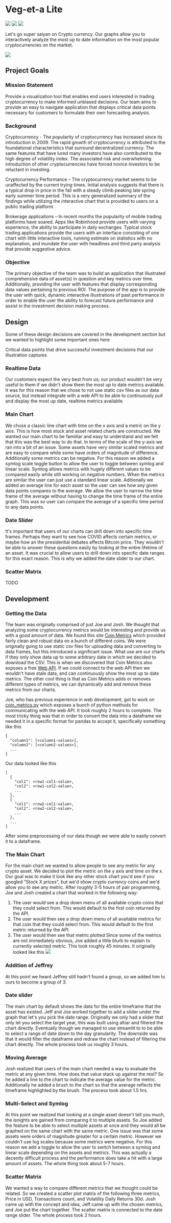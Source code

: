 # Veg-et-a Lite
![](https://github.com/CMU-IDS-2020/a3-veg-et-a-lite/blob/master/main_chart%20screenshot.png)
![](https://github.com/CMU-IDS-2020/a3-veg-et-a-lite/blob/master/scatter_plots%20screenshot.png)
![](https://github.com/CMU-IDS-2020/a3-veg-et-a-lite/blob/master/heat_map%20screenshot.png)

Let's go super saiyan on Crypto currency. Our graphs allow you to interactively analyze the most up to date information on the most popular cryptocurrencies on the market.

![](images/crypto_saiyan.jpeg?raw=true)

## Project Goals

### Mission Statement
Provide a visualization tool that enables end users interested in trading cryptocurrency to make informed unbiased decisions. Our team aims to provide an easy to navigate application that displays critical data points necessary for customers to formulate their own forecasting analysis.

### Background
Cryptocurrency - The popularity of cryptocurrency has increased since its introduction in 2009. The rapid growth of cryptocurrency is attributed to the foundational characteristics that surround decentralized currency. The same features that have lured many investors have also contributed to the high degree of volatility index. The associated risk and overwhelming introduction of other cryptocurrencies have forced novice investors to be reluctant in investing. 

Cryptocurrency Performance – The cryptocurrency market seems to be unaffected by the current trying times. Initial analysis suggests that there is a typical drop in price in the fall with a steady climb peaking late spring early summer time period. This is a very generalized summary of the findings while utilizing the interactive chart that is provided to users on a public trading platform. 

Brokerage applications – In recent months the popularity of mobile trading platforms have soared. Apps like Robinhood provide users with varying experience, the ability to participate in daily exchanges. Typical stock trading applications provide the users with an interface consisting of one chart with little interactive tools,  running estimate on statistics with no explanation, and inundate the user with headlines and third party analysis that provide suggestive advice. 

### Objective 
The primary objective of the team was to build an application that illustrated comprehensive data of asset(s) in question and key metrics over time. Additionally, providing the user with features that display corresponding data values pertaining to previous ROI. The purpose of the app is to provide the user with quick, dynamic interactive illustrations of past performance in order to enable the user the ability to forecast future performance and assist in the investment decision making process. 

## Design
Some of these design decisions are covered in the development section but we wanted to highlight some important ones here

Critical data points that drive successful investment decisions that our illustration captures

### Realtime Data
Our customers expect the very best from us; our product wouldn't be very useful to them if we didn't show them the most up to date metrics available. It was for this reason that we chose to not use static csv files as our data source, but instead integrate with a web API to be able to continuously pull and display the most up date, realtime metrics available. 

### Main Chart
We chose a classic line chart with time on the x axis and a metric on the y axis. This is how most stock and asset related charts are constructed. We wanted our main chart to be famiiliar and easy to understand and we felt that this was the best way to do that. In terms of the scale of the y-axis we ran into a bit of an issue. Some assets have very similar scaled metrics and are easy to compare while some have orders of magnitude of difference. Additionally some metrics can be negative. For this reason we added a symlog scale toggle button to allow the user to toggle between symlog and linear scale. Symlog allows metrics with hugely different values to be compared easily while still working on negative numbers. When the metrics are similar the user can just use a standard linear scale.
Aditionally we added an average line for each asset so the user can see how any given data points compares to the average. We allow the user to narrow the time frame of the average without having to change the time frame of the entire graph. This was so user can compare the average of a specific time period to any data points.

### Date Slider
It's important that users of our charts can drill down into specific time frames. Perhaps they want to see how COVID affects certain metrics, or maybe how an the presidential debates affects Bitcoin price. They wouldn't be able to answer these questions easily by looking at the entire lifetime of an asset. It was crucial to allow users to drill down into specific date ranges for this exact reason. This is why we added the date slider to our chart.

### Scatter Matrix
TODO

## Development

### Getting the Data
The team was originally comprised of just Joe and Josh. We thought that analyzing some cryptocurrency metrics would be interesting and provide us with a good amount of data. We found this site [Coin Metrics](https://coinmetrics.io/community-network-data/) which provided fairly clean and robust data on a bunch of different coins. We were originally going to use static csv files for uploading data and converting to data frames, but this introduced a significant issue. What use are our charts if they only show data up to some arbitrary date in which we decided to download the CSV. This is when we discovered that Coin Metrics also exposes a free [Web API](https://docs.coinmetrics.io/api/v2/). If we could connect to the web API then we wouldn't have stale data, and can continuously show the most up to date metrics. The other cool thing is that as Coin Metrics adds or removes different types of metrics, we can dynamically add and remove these metrics from our charts. 

Joe, who has previous experience in web development, got to work on [coin_metrics.py](coin_metrics.py) which exposes a bunch of python methods for communicating with the web API. It took roughly 2 hours to complete. The most tricky thing was that in order to convert the data into a dataframe we needed it in a specific format for pandas to accept it, specifically something like this
```
{
  "column1": [<column1-values>],
  "column2": [<column2-values>],
  ...
}
```
Our data looked like this
```
[
  {
    "col1": <row1-col1-value>,
    "col2": <row1-col2-value>,
    ...
  },
  {
    "col1": <row2-col1-value>,
    "col2": <row2-col2-value>,
    ...
  },
  ...
]
```
After some preprocessing of our data though we were able to easily convert it to a dataframe.

### The Main Chart
For the main chart we wanted to allow people to see any metric for any crypto asset. We decided to plot the metric on the y axis and time on the x. Our goal was to make it look like any other stock chart you'd see if you googled "Stock X prices", but we'd show crypto currency coins and we'd allow you to see any metric. After roughly 3-5 hours of pair programming, Joe and Josh created a chart that worked in the following way:
1. The user would see a drop down menu of all available crypto coins that they could select from. This would default to the first coin returned by the API.
2. The user would then see a drop down menu of all available metrics for that coin that they could select from. This would default to the first metric returned by the API.
3. The user would then see that metric plotted 
Since some of the metrics are not immediately obvious, Joe added a little blurb to explain to currently selected metric. This took roughly 45 minutes. 
It originally looked like this
![](https://github.com/CMU-IDS-2020/a3-veg-et-a-lite/blob/master/main_chart_condensed%20screenshot.png)

### Addition of Jeffrey
At this point we heard Jeffrey still hadn't found a group, so we added him to ours to become a group of 3.

### Date slider 
The main chart by default shows the data for the entire timeframe that the asset has existed. Jeff and Joe worked together to add a slider under the graph that let's you pick the date range. Originally we only had a slider that only let you select the target year, this was built using altiar and filtered the chart directly. Eventually though we managed to use streamlit to to be able to select a range of date down to the day granularity. The downside was that it would filter the dataframe and redraw the chart instead of filtering the chart directly. The whole process took us roughly 3 hours.

### Moving Average
Josh realized that users of the main chart needed a way to evaluate the metric at any given time. How does that value stack up against the rest? So he added a line to the chart to indicate the average value for the metric. Additionally he added a brush to the chart so that the average reflects the timeframe highlighted by the brush. The process took about 1.5 hrs.

### Multi-Select and Symlog
At this point we realized that looking at a single asset doesn't tell you much, the isnights are gained from comparing it to multiple assets. So Joe added the feature to be able to select multiple assets at once and they would all be graphed on the same chart with the same metric. One issue was that some assets were orders of magnitude greater for a certain metric. However we couldn't use log scales because some metrics were negative. For this reason we add a toggle to allow the user to switch between a symlog and linear scale depending on the assets and metrics. This was actually a decently difficult process and the performance does take a hit with a large amount of assets. The whole thing took about 5-7 hours.

### Scatter Matrix
We wanted a way to compare different metrics that we thought could be related. So we created a scatter plot matrix of the following three metrics, Price in USD, Transactions count, and Volatility Daily Returns 30d. Josh came up with the concept and idea, Jeff came up with the chosen metrics, and Joe put the chart together. The scatter matrix is connected to the date range slider. The whole process took 2 hours.

